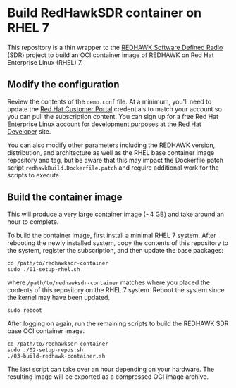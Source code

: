 # Build RedHawkSDR container on RHEL 7
This repository is a thin wrapper to the [REDHAWK Software Defined Radio](https://redhawksdr.org/)
(SDR) project to build an OCI container image of REDHAWK on Red Hat
Enterprise Linux (RHEL) 7.

## Modify the configuration
Review the contents of the `demo.conf` file. At a minimum, you'll
need to update the [Red Hat Customer Portal](https://access.redhat.com)
credentials to match your account so you can pull the subscription
content. You can sign up for a free Red Hat Enterprise Linux account
for development purposes at the [Red Hat Developer](https://developers.redhat.com)
site.

You can also modify other parameters including the REDHAWK version,
distribution, and architecture as well as the RHEL base container
image repository and tag, but be aware that this may impact the
Dockerfile patch script `redhawkBuild.Dockerfile.patch` and require
additional work for the scripts to execute.

## Build the container image
This will produce a very large container image (~4 GB) and take
around an hour to complete.

To build the container image, first install a minimal RHEL 7 system.
After rebooting the newly installed system, copy the contents of
this repository to the system, register the subscription, and then
update the base packages:

    cd /path/to/redhawksdr-container
    sudo ./01-setup-rhel.sh

where `/path/to/redhawksdr-container` matches where you placed the
contents of this repository on the RHEL 7 system. Reboot the system
since the kernel may have been updated.

    sudo reboot

After logging on again, run the remaining scripts to build the
REDHAWK SDR base OCI container image.

    cd /path/to/redhawksdr-container
    sudo ./02-setup-repos.sh
    ./03-build-redhawk-container.sh

The last script can take over an hour depending on your hardware.
The resulting image will be exported as a compressed OCI image
archive.

